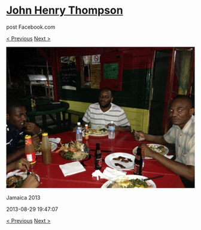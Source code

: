 # [John Henry Thompson](../README.md)
post Facebook.com

[< Previous](2013-08-29-23.md) [Next >](2013-08-29-25.md)

[![](../media/2013-08-29/Jamaica-2035.jpg)](../README.md)

Jamaica 2013

2013-08-29 19:47:07

[< Previous](2013-08-29-23.md) [Next >](2013-08-29-25.md)